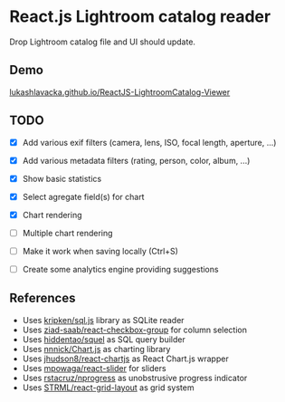 # React.js Lightroom catalog reader

Drop Lightroom catalog file and UI should update.

## Demo

[lukashlavacka.github.io/ReactJS-LightroomCatalog-Viewer](//lukashlavacka.github.io/ReactJS-LightroomCatalog-Viewer)

## TODO

- [x] Add various exif filters (camera, lens, ISO, focal length, aperture, ...)
- [x] Add various metadata filters (rating, person, color, album, ...)
- [x] Show basic statistics
- [x] Select agregate field(s) for chart
- [x] Chart rendering
- [ ] Multiple chart rendering
- [ ] Make it work when saving locally (Ctrl+S)
- [ ] Create some analytics engine providing suggestions


## References

*	Uses [kripken/sql.js](//github.com/kripken/sql.js) library as SQLite reader
*	Uses [ziad-saab/react-checkbox-group](//github.com/ziad-saab/react-checkbox-group) for column selection
*	Uses [hiddentao/squel](//github.com/hiddentao/squel) as SQL query builder
*	Uses [nnnick/Chart.js](//github.com/nnnick/Chart.js) as charting library
*	Uses [jhudson8/react-chartjs](//github.com/jhudson8/react-chartjs) as React Chart.js wrapper
*	Uses [mpowaga/react-slider](//github.com/mpowaga/react-slider) for sliders
*	Uses [rstacruz/nprogress](//github.com/rstacruz/nprogress) as unobstrusive progress indicator
*	Uses [STRML/react-grid-layout](//github.com/STRML/react-grid-layout) as grid system